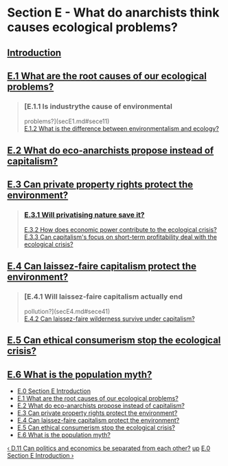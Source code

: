 # Section E - What do anarchists think causes ecological problems?

##

## [Introduction](secEint.md)

##

## [E.1 What are the root causes of our ecological problems?](secE1.md)

> ### [E.1.1 Is industrythe cause of environmental
> problems?](secE1.md#sece11)  
>  [E.1.2 What is the difference between environmentalism and
> ecology?](secE1.md#sece12)

## [E.2 What do eco-anarchists propose instead of capitalism?](secE2.md)

##

## [E.3 Can private property rights protect the environment?](secE3.md)

> ### [E.3.1 Will privatising nature save it?](secE3.md#sece31)  
>  [E.3.2 How does economic power contribute to the ecological
> crisis?](secE3.md#sece32)  
>  [E.3.3 Can capitalism's focus on short-term profitability deal with the
> ecological crisis?](secE3.md#sece33)

## [E.4 Can laissez-faire capitalism protect the environment?](secE4.md)

> ### [E.4.1 Will laissez-faire capitalism actually end
> pollution?](secE4.md#sece41)  
>  [E.4.2 Can laissez-faire wilderness survive under
> capitalism?](secE4.md#sece42)

## [E.5 Can ethical consumerism stop the ecological crisis?](secE5.md)

##

## [E.6 What is the population myth?](secE6.md)

  * [E.0 Section E Introduction](secEint.md)
  * [E.1 What are the root causes of our ecological problems?](secE1.md)
  * [E.2 What do eco-anarchists propose instead of capitalism?](secE2.md)
  * [E.3 Can private property rights protect the environment?](secE3.md)
  * [E.4 Can laissez-faire capitalism protect the environment?](secE4.md)
  * [E.5 Can ethical consumerism stop the ecological crisis?](secE5.md)
  * [E.6 What is the population myth?](secE6.md)

[‹ D.11 Can politics and economics be separated from each other?](secD11.md
"Go to previous page") [up](index.md "Go to parent page") [E.0 Section E
Introduction ›](secEint.md "Go to next page")

